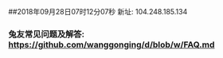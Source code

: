 ##2018年09月28日07时12分07秒 新址: 104.248.185.134
### 兔友常见问题及解答: https://github.com/wanggonging/d/blob/w/FAQ.md
